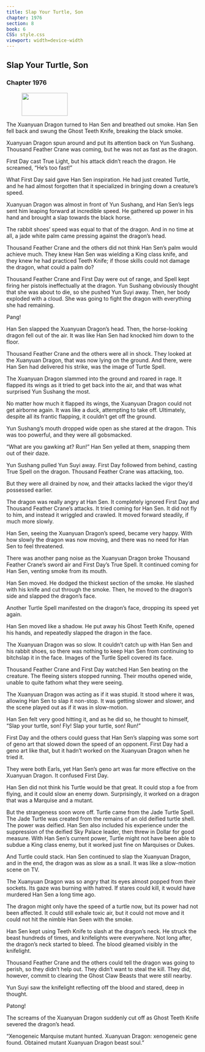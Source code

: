 ```yaml
---
title: Slap Your Turtle, Son
chapter: 1976
section: 8
book: 6
CSS: style.css
viewport: width=device-width
---
```


## Slap Your Turtle, Son

### Chapter 1976

<figure>
	<img src="../Images/gem.gif" alt="" id="gem" width="120" height="60" />
</figure>

The Xuanyuan Dragon turned to Han Sen and breathed out smoke. Han Sen fell back and swung the Ghost Teeth Knife, breaking the black smoke.

Xuanyuan Dragon spun around and put its attention back on Yun Sushang. Thousand Feather Crane was coming, but he was not as fast as the dragon.

First Day cast True Light, but his attack didn’t reach the dragon. He screamed, “He’s too fast!”

What First Day said gave Han Sen inspiration. He had just created Turtle, and he had almost forgotten that it specialized in bringing down a creature’s speed.

Xuanyuan Dragon was almost in front of Yun Sushang, and Han Sen’s legs sent him leaping forward at incredible speed. He gathered up power in his hand and brought a slap towards the black horse.

The rabbit shoes’ speed was equal to that of the dragon. And in no time at all, a jade white palm came pressing against the dragon’s head.

Thousand Feather Crane and the others did not think Han Sen’s palm would achieve much. They knew Han Sen was wielding a King class knife, and they knew he had practiced Teeth Knife; if those skills could not damage the dragon, what could a palm do?

Thousand Feather Crane and First Day were out of range, and Spell kept firing her pistols ineffectually at the dragon. Yun Sushang obviously thought that she was about to die, so she pushed Yun Suyi away. Then, her body exploded with a cloud. She was going to fight the dragon with everything she had remaining.

Pang!

Han Sen slapped the Xuanyuan Dragon’s head. Then, the horse-looking dragon fell out of the air. It was like Han Sen had knocked him down to the floor.

Thousand Feather Crane and the others were all in shock. They looked at the Xuanyuan Dragon, that was now lying on the ground. And there, were Han Sen had delivered his strike, was the image of Turtle Spell.

The Xuanyuan Dragon slammed into the ground and roared in rage. It flapped its wings as it tried to get back into the air, and that was what surprised Yun Sushang the most.

No matter how much it flapped its wings, the Xuanyuan Dragon could not get airborne again. It was like a duck, attempting to take off. Ultimately, despite all its frantic flapping, it couldn’t get off the ground.

Yun Sushang’s mouth dropped wide open as she stared at the dragon. This was too powerful, and they were all gobsmacked.

“What are you gawking at? Run!” Han Sen yelled at them, snapping them out of their daze.

Yun Sushang pulled Yun Suyi away. First Day followed from behind, casting True Spell on the dragon. Thousand Feather Crane was attacking, too.

But they were all drained by now, and their attacks lacked the vigor they’d possessed earlier.

The dragon was really angry at Han Sen. It completely ignored First Day and Thousand Feather Crane’s attacks. It tried coming for Han Sen. It did not fly to him, and instead it wriggled and crawled. It moved forward steadily, if much more slowly.

Han Sen, seeing the Xuanyuan Dragon’s speed, became very happy. With how slowly the dragon was now moving, and there was no need for Han Sen to feel threatened.

There was another pang noise as the Xuanyuan Dragon broke Thousand Feather Crane’s sword air and First Day’s True Spell. It continued coming for Han Sen, venting smoke from its mouth.

Han Sen moved. He dodged the thickest section of the smoke. He slashed with his knife and cut through the smoke. Then, he moved to the dragon’s side and slapped the dragon’s face.

Another Turtle Spell manifested on the dragon’s face, dropping its speed yet again.

Han Sen moved like a shadow. He put away his Ghost Teeth Knife, opened his hands, and repeatedly slapped the dragon in the face.

The Xuanyuan Dragon was so slow. It couldn’t catch up with Han Sen and his rabbit shoes, so there was nothing to keep Han Sen from continuing to bitchslap it in the face. Images of the Turtle Spell covered its face.

Thousand Feather Crane and First Day watched Han Sen beating on the creature. The fleeing sisters stopped running. Their mouths opened wide, unable to quite fathom what they were seeing.

The Xuanyuan Dragon was acting as if it was stupid. It stood where it was, allowing Han Sen to slap it non-stop. It was getting slower and slower, and the scene played out as if it was in slow-motion.

Han Sen felt very good hitting it, and as he did so, he thought to himself, “Slap your turtle, son! Fly! Slap your turtle, son! Run!”

First Day and the others could guess that Han Sen’s slapping was some sort of geno art that slowed down the speed of an opponent. First Day had a geno art like that, but it hadn’t worked on the Xuanyuan Dragon when he tried it.

They were both Earls, yet Han Sen’s geno art was far more effective on the Xuanyuan Dragon. It confused First Day.

Han Sen did not think his Turtle would be that great. It could stop a foe from flying, and it could slow an enemy down. Surprisingly, it worked on a dragon that was a Marquise and a mutant.

But the strangeness soon wore off. Turtle came from the Jade Turtle Spell. The Jade Turtle was created from the remains of an old deified turtle shell. The power was deified. Han Sen also included his experience under the suppression of the deified Sky Palace leader, then threw in Dollar for good measure. With Han Sen’s current power, Turtle might not have been able to subdue a King class enemy, but it worked just fine on Marquises or Dukes.

And Turtle could stack. Han Sen continued to slap the Xuanyuan Dragon, and in the end, the dragon was as slow as a snail. It was like a slow-motion scene on TV.

The Xuanyuan Dragon was so angry that its eyes almost popped from their sockets. Its gaze was burning with hatred. If stares could kill, it would have murdered Han Sen a long time ago.

The dragon might only have the speed of a turtle now, but its power had not been affected. It could still exhale toxic air, but it could not move and it could not hit the nimble Han Seen with the smoke.

Han Sen kept using Teeth Knife to slash at the dragon’s neck. He struck the beast hundreds of times, and knifelights were everywhere. Not long after, the dragon’s neck started to bleed. The blood gleamed visibly in the knifelight.

Thousand Feather Crane and the others could tell the dragon was going to perish, so they didn’t help out. They didn’t want to steal the kill. They did, however, commit to clearing the Ghost Claw Beasts that were still nearby.

Yun Suyi saw the knifelight reflecting off the blood and stared, deep in thought.

Patong!

The screams of the Xuanyuan Dragon suddenly cut off as Ghost Teeth Knife severed the dragon’s head.

“Xenogeneic Marquise mutant hunted. Xuanyuan Dragon: xenogeneic gene found. Obtained mutant Xuanyuan Dragon beast soul.”